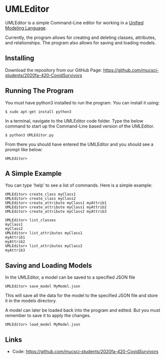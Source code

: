 UMLEditor
=========

UMLEditor is a simple Command-Line editor for working in a [Unified Modeling Language](https://en.wikipedia.org/wiki/Unified_Modeling_Language). 

Currently, the program allows for creating and deleting classes, attributes, and relationships. The program also allows for saving and loading models. 

Installing
----------

Download the repository from our GitHub Page:
https://github.com/mucsci-students/2020fa-420-CovidSurvivors

Running The Program
-------------------

You must have python3 installed to run the program. You can install it using:
```
$ sudo apt-get install python3
```

In a terminal, navigate to the UMLEditor code folder. Type the below command to start up the Command-Line based version of the UMLEditor.

```
$ python3 UMLEditor.py
```

From there you should have entered the UMLEditor and you should see a prompt like below:
```
UMLEditor> 
```

A Simple Example
----------------

You can type 'help' to see a list of commands. 
Here is a simple example:

```
UMLEditor> create_class myClass1
UMLEditor> create_class myClass2
UMLEditor> create_attribute myClass1 myAttrib1
UMLEditor> create_attribute myClass1 myAttrib2
UMLEditor> create_attribute myClass2 myAttrib3
```
```
UMLEditor> list_classes
myClass1
myClass2
UMLEditor> list_attributes myClass1
myAttrib1
myAttrib2
UMLEditor> list_attributes myClass2
myAttrib3
```

Saving and Loading Models
-------------------------

In the UMLEditor, a model can be saved to a specified JSON file 
```
UMLEditor> save_model MyModel.json
```

This will save all the data for the model to the specified JSON file and store it in the models directory. 

A model can later be loaded back into the program and edited. But you must remember to save it to apply the changes. 

```
UMLEditor> load_model MyModel.json
```

Links
-----

* Code: https://github.com/mucsci-students/2020fa-420-CovidSurvivors
